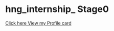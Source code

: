 # hng_internship_ Stage0 
<a href= 'https://hollar14.github.io/hng_internship/' target="blank">Click here View my Profile card </a>
